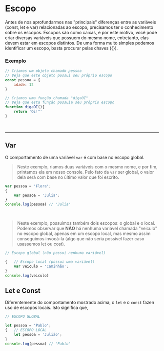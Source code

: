 # Escopo 
Antes de nos aprofundarmos nas "principais" diferenças entre as variáveis (const, let e var) relacionadas ao escopo, precisamos ter o conhecimento sobre os escopos.
Escopos são como caixas, e por este motivo, você pode criar diversas variáveis que possuem do mesmo nome, entretanto, elas devem estar em escopos distintos.
De uma forma muito simples podemos identificar um escopo, basta procurar pelas chaves ({}).

### Exemplo  
```js
// Criamos um objeto chamado pessoa
// Veja que este objeto possui seu próprio escopo
const pessoa = {
    idade: 12
} 

// Criamos uma função chamada "digaOI"
// Veja que esta função possuia seu próprio escopo
function digaOI(){
    return 'Oi!"'
}
```

</br>

___________________________________________________________

## Var
O comportamento de uma variável `var` é com base no escopo global.

> Neste exemplo, riamos duas variáveis com o mesmo nome, e por fim, printamos ela em nosso console. Pelo fato da `var` ser global, o valor dela será com base no último valor que foi escrito.
```js
var pessoa = 'Flora';
{
    var pessoa = 'Julia';
}
console.log(pessoa) // 'Julia'
```

</br>

> Neste exemplo, possuimos também dois escopos: o global e o local. Podemos observar que __NÃO__ há nenhuma variável chamada "veiculo" no escopo global, apenas em um escopo local, mas mesmo assim conseguimos invocá-la (algo que não seria possível fazer caso usassemos let ou cost).
```js
// Escopo global (não possui nenhuma variável)

{   // Escopo local (possui uma variável)
    var veiculo = 'Caminhão';
}
console.log(veiculo)
```



## Let e Const
Diferentemente do comportamento mostrado acima, o `let` e o `const` fazen uso de escopos locais.
Isto significa que, 
```js
// ESCOPO GLOBAL

let pessoa = 'Pablo';
{   // ESCOPO LOCAL
    let pessoa = 'Julião';
}
console.log(pessoa) // 'Pablo'
